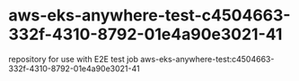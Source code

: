 # aws-eks-anywhere-test-c4504663-332f-4310-8792-01e4a90e3021-41
repository for use with E2E test job aws-eks-anywhere-test:c4504663-332f-4310-8792-01e4a90e3021-41
